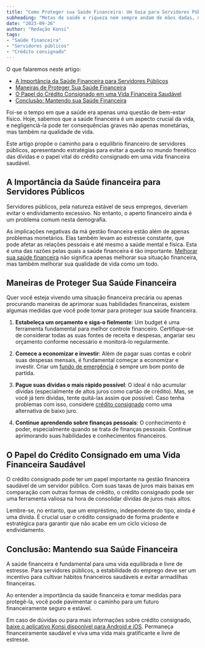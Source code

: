 ```yaml
---
title: "Como Proteger sua Saúde Financeira: Um Guia para Servidores Públicos"
subheading: "Metas de saúde e riqueza nem sempre andam de mãos dadas, mas isso não significa que você não possa alcançá-las ao mesmo tempo."
date: "2023-09-26"
author: "Redação Konsi"
tags:
- "Saúde financeira"
- "Servidores públicos"
- "Crédito consignado"
---
```


O que falaremos neste artigo:

- [A Importância da Saúde Financeira para Servidores Públicos](#importancia)
- [Maneiras de Proteger Sua Saúde Financeira](#maneiras)
- [O Papel do Crédito Consignado em uma Vida Financeira Saudável](#papel)
- [Conclusão: Mantendo sua Saúde Financeira](#conclusao)

Foi-se o tempo em que a saúde era apenas uma questão de bem-estar físico. Hoje, sabemos que a saúde financeira é um aspecto crucial da vida, e negligenciá-la pode ter consequências graves não apenas monetárias, mas também na qualidade de vida.

Este artigo propõe o caminho para o equilíbrio financeiro de servidores públicos, apresentando estratégias para evitar a queda no mundo frenético das dívidas e o papel vital do crédito consignado em uma vida financeira saudável.

## A Importância da Saúde financeira para Servidores Públicos <a name="importancia"></a>

Servidores públicos, pela natureza estável de seus empregos, deveriam evitar o endividamento excessivo. No entanto, o aperto financeiro ainda é um problema comum nesta demografia.

As implicações negativas da má gestão financeira estão além de apenas problemas monetários. Elas também levam ao estresse constante, que pode afetar as relações pessoais e até mesmo a saúde mental e física. Esta é uma das razões pelas quais a saúde financeira é tão importante. [Melhorar sua saúde financeira](https://konsi.com.br/postagens/como-criar-um-histrico-de-crdito-saudvel-para-servidores-pblicos) não significa apenas melhorar sua situação financeira, mas também melhorar sua qualidade de vida como um todo.

## Maneiras de Proteger Sua Saúde Financeira <a name="maneiras"></a>

Quer você esteja vivendo uma situação financeira precária ou apenas procurando maneiras de aprimorar suas habilidades financeiras, existem algumas medidas que você pode tomar para proteger sua saúde financeira.

1. **Estabeleça um orçamento e siga-o fielmente**: Um budget é uma ferramenta fundamental para melhor controle financeiro. Certifique-se de considerar todas as suas fontes de receita e despesas, angariar seu orçamento conforme necessário e monitorá-lo regularmente.

2. **Comece a economizar e investir**: Além de pagar suas contas e cobrir suas despesas mensais, é fundamental começar a economizar e investir. Criar um [fundo de emergência](https://konsi.com.br/postagens/a-importncia-da-reserva-de-emergncia-e-como-constru-la-com-inteligncia-financeira) é sempre um bom ponto de partida.

3. **Pague suas dívidas o mais rápido possível**: O ideal é não acumular dívidas (especialmente de altos juros como cartão de crédito). Mas, se você já tem dívidas, tente quitá-las assim que possível. Caso tenha problemas com isso, considere [crédito consignado](https://konsi.com.br/postagens/por-que-o-crdito-consignado-a-melhor-escolha-para-servidores-pblicos) como uma alternativa de baixo juro.

4. **Continue aprendendo sobre finanças pessoais**: O conhecimento é poder, especialmente quando se trata de finanças pessoais. Continue aprimorando suas habilidades e conhecimentos financeiros.

## O Papel do Crédito Consignado em uma Vida Financeira Saudável <a name="papel"></a>

O crédito consignado pode ter um papel importante na gestão financeira saudável de um servidor público. Com suas taxas de juros mais baixas em comparação com outras formas de crédito, o crédito consignado pode ser uma ferramenta valiosa na hora de consolidar dívidas de juros mais altos.

Lembre-se, no entanto, que um empréstimo, independente do tipo, ainda é uma dívida. É crucial usar o crédito consignado de forma prudente e estratégica para garantir que não acabe em um ciclo vicioso de endividamento.

## Conclusão: Mantendo sua Saúde Financeira <a name="conclusao"></a>

A saúde financeira é fundamental para uma vida equilibrada e livre de estresse. Para servidores públicos, a estabilidade do emprego deve ser um incentivo para cultivar hábitos financeiros saudáveis e evitar armadilhas financeiras.

Ao entender a importância da saúde financeira e tomar medidas para protegê-la, você pode pavimentar o caminho para um futuro financeiramente seguro e estável.

Em caso de dúvidas ou para mais informações sobre crédito consignado, [baixe o aplicativo Konsi disponível para Android e iOS](https://www.konsi.com.br/download). Permaneça financeiramente saudável e viva uma vida mais gratificante e livre de estresse.